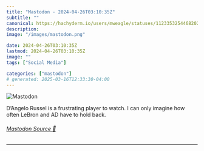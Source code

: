 ```yaml
---
title: "Mastodon - 2024-04-26T03:10:35Z"
subtitle: ""
canonical: https://hachyderm.io/users/mweagle/statuses/112335325446820282
description:
image: "/images/mastodon.png"

date: 2024-04-26T03:10:35Z
lastmod: 2024-04-26T03:10:35Z
image: ""
tags: ["Social Media"]

categories: ["mastodon"]
# generated: 2025-03-16T12:33:30-04:00
---
```

![Mastodon](/images/mastodon.png)

<p>D’Angelo Russel is a frustrating player to watch. I can only imagine how often LeBron and AD have to hold back.</p>


###### [Mastodon Source 🐘](https://hachyderm.io/@mweagle/112335325446820282)

___
